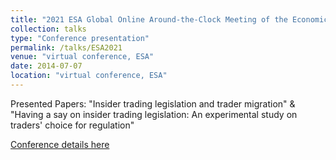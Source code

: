 ```yaml
---
title: "2021 ESA Global Online Around-the-Clock Meeting of the Economic Science Association"
collection: talks
type: "Conference presentation"
permalink: /talks/ESA2021
venue: "virtual conference, ESA"
date: 2014-07-07
location: "virtual conference, ESA"
---
```


Presented Papers: "Insider trading legislation and trader migration" & "Having a say on insider trading legislation: An experimental study on traders' choice for regulation"

[Conference details here](https://www.economicscience.org/page/conference/2021-esa-global-online-around-the-clock-meetings)


